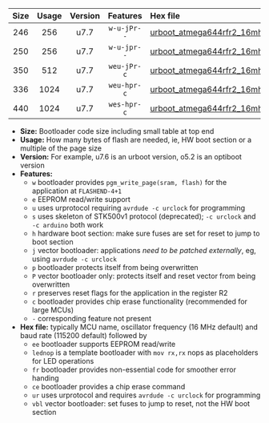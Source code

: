 |Size|Usage|Version|Features|Hex file|
|:-:|:-:|:-:|:-:|:--|
|246|256|u7.7|`w-u-jPr--`|[urboot_atmega644rfr2_16mhz_500000bps_lednop_ur_vbl.hex](https://raw.githubusercontent.com/stefanrueger/urboot.hex/main/mcus/atmega644rfr2/fcpu_16mhz/500000_bps/urboot_atmega644rfr2_16mhz_500000bps_lednop_ur_vbl.hex)|
|250|256|u7.7|`w-u-jpr--`|[urboot_atmega644rfr2_16mhz_500000bps_lednop_fr_ur_vbl.hex](https://raw.githubusercontent.com/stefanrueger/urboot.hex/main/mcus/atmega644rfr2/fcpu_16mhz/500000_bps/urboot_atmega644rfr2_16mhz_500000bps_lednop_fr_ur_vbl.hex)|
|350|512|u7.7|`weu-jPr-c`|[urboot_atmega644rfr2_16mhz_500000bps_ee_lednop_fr_ce_ur_vbl.hex](https://raw.githubusercontent.com/stefanrueger/urboot.hex/main/mcus/atmega644rfr2/fcpu_16mhz/500000_bps/urboot_atmega644rfr2_16mhz_500000bps_ee_lednop_fr_ce_ur_vbl.hex)|
|336|1024|u7.7|`weu-hpr-c`|[urboot_atmega644rfr2_16mhz_500000bps_ee_lednop_fr_ce_ur.hex](https://raw.githubusercontent.com/stefanrueger/urboot.hex/main/mcus/atmega644rfr2/fcpu_16mhz/500000_bps/urboot_atmega644rfr2_16mhz_500000bps_ee_lednop_fr_ce_ur.hex)|
|440|1024|u7.7|`wes-hpr-c`|[urboot_atmega644rfr2_16mhz_500000bps_ee_lednop_fr_ce.hex](https://raw.githubusercontent.com/stefanrueger/urboot.hex/main/mcus/atmega644rfr2/fcpu_16mhz/500000_bps/urboot_atmega644rfr2_16mhz_500000bps_ee_lednop_fr_ce.hex)|

- **Size:** Bootloader code size including small table at top end
- **Usage:** How many bytes of flash are needed, ie, HW boot section or a multiple of the page size
- **Version:** For example, u7.6 is an urboot version, o5.2 is an optiboot version
- **Features:**
  + `w` bootloader provides `pgm_write_page(sram, flash)` for the application at `FLASHEND-4+1`
  + `e` EEPROM read/write support
  + `u` uses urprotocol requiring `avrdude -c urclock` for programming
  + `s` uses skeleton of STK500v1 protocol (deprecated); `-c urclock` and `-c arduino` both work
  + `h` hardware boot section: make sure fuses are set for reset to jump to boot section
  + `j` vector bootloader: applications *need to be patched externally*, eg, using `avrdude -c urclock`
  + `p` bootloader protects itself from being overwritten
  + `P` vector bootloader only: protects itself and reset vector from being overwritten
  + `r` preserves reset flags for the application in the register R2
  + `c` bootloader provides chip erase functionality (recommended for large MCUs)
  + `-` corresponding feature not present
- **Hex file:** typically MCU name, oscillator frequency (16 MHz default) and baud rate (115200 default) followed by
  + `ee` bootloader supports EEPROM read/write
  + `lednop` is a template bootloader with `mov rx,rx` nops as placeholders for LED operations
  + `fr` bootloader provides non-essential code for smoother error handing
  + `ce` bootloader provides a chip erase command
  + `ur` uses urprotocol and requires `avrdude -c urclock` for programming
  + `vbl` vector bootloader: set fuses to jump to reset, not the HW boot section

